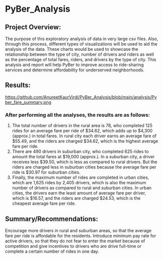 # PyBer_Analysis

## Project Overview:

The purpose of this exploratory analysis of data in very large csv files. Also, through this process, different types of visualizations will be used to aid the analysis of the data. These charts would be used to showcase the relationship between the type of city, number of drivers and riders as well as the percentage of total fares, riders, and drivers by the type of city. This analysis and report will help PyBer to improve access to ride-sharing services and determine affordability for underserved neighborhoods.

## Results:

https://github.com/AnureetKaurVirdi/PyBer_Analysis/blob/main/analysis/Pyber_fare_summary.png 

### After performing all the analyses, the results are as follows:

1.	The total number of drivers in the rural area is 78, who completed 125 rides for an average fare per ride of $34.62, which adds up to $4,300 (approx.) in total fares. In rural city each driver earns an average fare of $55.49, and the riders are charged $34.62, which is the highest average fare per ride.
2.	There are 490 drivers in suburban city, who completed 625 rides to amount the total fares at $19,000 (approx.). In a suburban city, a driver receives less $39.50, which is less as compared to rural drivers. But the riders are charged less in suburban cities because the average fare per ride is $30.97 for suburban cities. 
3.	Finally, the maximum number of rides are completed in urban cities, which are 1,625 rides by 2,405 drivers, which is also the maximum number of drivers as compared to rural and suburban cities. In urban cities, the drivers earn the least amount of average fare per driver, which is $16.57, and the riders are charged $24.53, which is the cheapest average fare per ride. 

## Summary/Recommendations:

Encourage more drivers in rural and suburban areas, so that the average fare per ride is affordable for the residents. Introduce minimum pay rate for active drivers, so that they do not fear to enter the market because of competition and give incentives to drivers who are drive full-time or complete a certain number of rides in one day. 
